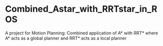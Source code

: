 # Combined_Astar_with_RRTstar_in_ROS
A project for Motion Planning: Combined application of A* with RRT* where A* acts as a global planner and RRT* acts as a local planner
